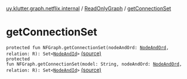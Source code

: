 [uy.klutter.graph.netflix.internal](../index.md) / [ReadOnlyGraph](index.md) / [getConnectionSet](.)


# getConnectionSet
<code>protected fun NFGraph.getConnectionSet(nodeAndOrd: [NodeAndOrd](../../uy.klutter.graph.netflix/-node-and-ord/index.md)<N>, relation: R): Set<[NodeAndId](../../uy.klutter.graph.netflix/-node-and-id/index.md)<N>></code> [(source)](https://github.com/kohesive/klutter/blob/master/netflix-graph-jdk6/src/main/kotlin/uy/klutter/graph/netflix/internal/Graph.kt#L153)<br/><code>protected fun NFGraph.getConnectionSet(model: String, nodeAndOrd: [NodeAndOrd](../../uy.klutter.graph.netflix/-node-and-ord/index.md)<N>, relation: R): Set<[NodeAndId](../../uy.klutter.graph.netflix/-node-and-id/index.md)<N>></code> [(source)](https://github.com/kohesive/klutter/blob/master/netflix-graph-jdk6/src/main/kotlin/uy/klutter/graph/netflix/internal/Graph.kt#L157)<br/>

